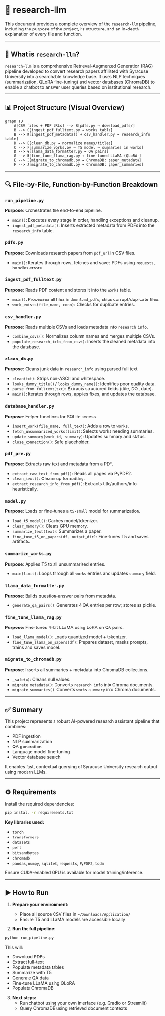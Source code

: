 # 🧠 research-llm

This document provides a complete overview of the `research-llm` pipeline, including the purpose of the project, its structure, and an in-depth explanation of every file and function.

---

## 📖 What is `research-llm`?

`research-llm` is a comprehensive Retrieval-Augmented Generation (RAG) pipeline developed to convert research papers affiliated with Syracuse University into a searchable knowledge base. It uses NLP techniques (summarization, QLoRA fine-tuning) and vector databases (ChromaDB) to enable a chatbot to answer user queries based on institutional research.

---

## 📊 Project Structure (Visual Overview)

```mermaid
graph TD
    A[CSV files + PDF URLs] --> B[pdfs.py → download_pdfs/]
    B --> C[ingest_pdf_fulltext.py → works table]
    B --> D[ingest_pdf_metadata() + csv_handler.py → research_info table]
    D --> E[clean_db.py → normalize names/titles]
    C --> F[summarize_works.py → T5 model → summaries in works]
    D --> G[llama_data_formatter.py → QA pairs]
    G --> H[fine_tune_llama_rag.py → fine-tuned LLaMA (QLoRA)]
    E --> I[migrate_to_chromadb.py → ChromaDB: paper_metadata]
    F --> J[migrate_to_chromadb.py → ChromaDB: paper_summaries]
```

---

## 🔍 File-by-File, Function-by-Function Breakdown

### `run_pipeline.py`
**Purpose**: Orchestrates the end-to-end pipeline.
- `main()`: Executes every stage in order, handling exceptions and cleanup.
- `ingest_pdf_metadata()`: Inserts extracted metadata from PDFs into the `research_info` table.

### `pdfs.py`
**Purpose**: Downloads research papers from `pdf_url` in CSV files.
- `main()`: Iterates through rows, fetches and saves PDFs using `requests`, handles errors.

### `ingest_pdf_fulltext.py`
**Purpose**: Reads PDF content and stores it into the `works` table.
- `main()`: Processes all files in `download_pdfs`, skips corrupt/duplicate files.
- `work_exists(file_name, conn)`: Checks for duplicate entries.

### `csv_handler.py`
**Purpose**: Reads multiple CSVs and loads metadata into `research_info`.
- `combine_csvs()`: Normalizes column names and merges multiple CSVs.
- `populate_research_info_from_csv()`: Inserts the cleaned metadata into the database.

### `clean_db.py`
**Purpose**: Cleans junk data in `research_info` using parsed full text.
- `clean(txt)`: Strips non-ASCII and whitespace.
- `looks_dummy_title()` / `looks_dummy_name()`: Identifies poor quality data.
- `parse_from_fulltext(txt)`: Extracts structured fields (title, DOI, date).
- `main()`: Iterates through rows, applies fixes, and updates the database.

### `database_handler.py`
**Purpose**: Helper functions for SQLite access.
- `insert_work(file_name, full_text)`: Adds a row to `works`.
- `fetch_unsummarized_works(limit)`: Selects works needing summaries.
- `update_summary(work_id, summary)`: Updates summary and status.
- `close_connection()`: Safe placeholder.

### `pdf_pre.py`
**Purpose**: Extracts raw text and metadata from a PDF.
- `extract_raw_text_from_pdf()`: Reads all pages via PyPDF2.
- `clean_text()`: Cleans up formatting.
- `extract_research_info_from_pdf()`: Extracts title/authors/info heuristically.

### `model.py`
**Purpose**: Loads or fine-tunes a `t5-small` model for summarization.
- `load_t5_model()`: Caches model/tokenizer.
- `clear_memory()`: Clears GPU memory.
- `summarize_text(text)`: Summarizes a paper.
- `fine_tune_t5_on_papers(df, output_dir)`: Fine-tunes T5 and saves artifacts.

### `summarize_works.py`
**Purpose**: Applies T5 to all unsummarized entries.
- `main(limit)`: Loops through all `works` entries and updates `summary` field.

### `llama_data_formatter.py`
**Purpose**: Builds question-answer pairs from metadata.
- `generate_qa_pairs()`: Generates 4 QA entries per row; stores as pickle.

### `fine_tune_llama_rag.py`
**Purpose**: Fine-tunes 4-bit LLaMA using LoRA on QA pairs.
- `load_llama_model()`: Loads quantized model + tokenizer.
- `fine_tune_llama_on_papers(df)`: Prepares dataset, masks prompts, trains and saves model.

### `migrate_to_chromadb.py`
**Purpose**: Inserts all summaries + metadata into ChromaDB collections.
- `_safe(x)`: Cleans null values.
- `migrate_metadata()`: Converts `research_info` into Chroma documents.
- `migrate_summaries()`: Converts `works.summary` into Chroma documents.

---

## ✅ Summary
This project represents a robust AI-powered research assistant pipeline that combines:
- PDF ingestion
- NLP summarization
- QA generation
- Language model fine-tuning
- Vector database search

It enables fast, contextual querying of Syracuse University research output using modern LLMs.

---

## ⚙️ Requirements
Install the required dependencies:

```bash
pip install -r requirements.txt
```

**Key libraries used:**
- `torch`
- `transformers`
- `datasets`
- `peft`
- `bitsandbytes`
- `chromadb`
- `pandas`, `numpy`, `sqlite3`, `requests`, `PyPDF2`, `tqdm`

Ensure CUDA-enabled GPU is available for model training/inference.

---

## ▶️ How to Run

1. **Prepare your environment:**
   - Place all source CSV files in `~/Downloads/Application/`
   - Ensure T5 and LLaMA models are accessible locally

2. **Run the full pipeline:**

```bash
python run_pipeline.py
```

This will:
- Download PDFs
- Extract full-text
- Populate metadata tables
- Summarize with T5
- Generate QA data
- Fine-tune LLaMA using QLoRA
- Populate ChromaDB

3. **Next steps:**
   - Run chatbot using your own interface (e.g. Gradio or Streamlit)
   - Query ChromaDB using retrieved document contexts
